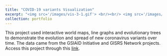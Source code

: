 ```yaml
---
title: "COVID-19 variants Visualization"
excerpt: "<img src='/images/vis-3-1.gif'> <br/><br/> <img src='/images/vis-3-2.gif'>"
collection: portfolio
---
```

This project used interactive world maps, line graphs and evolutionary trees to demonstrate the evolution and spread of new coronavirus variants over time. The data came from the GSIAID Initiative and GISRS Network projects. Access this project through this [link](https://github.com/RJSSUE/Visualization-COVID19).